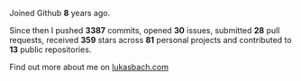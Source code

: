 Joined Github **8** years ago.

Since then I pushed **3387** commits, opened **30** issues, submitted **28** pull requests, received **359** stars across **81** personal projects and contributed to **13** public repositories.

Find out more about me on [lukasbach.com](https://lukasbach.com)
